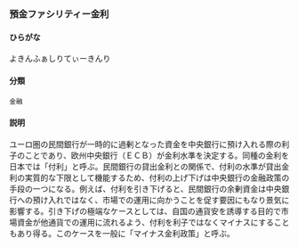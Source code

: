 <div style="display:none;">

## [あ行](securities-terms?id=あ行)
## [か行](securities-terms?id=か行)
## [さ行](securities-terms?id=さ行)
## [た行](securities-terms?id=た行)
## [な行](securities-terms?id=な行)
## [は行](securities-terms?id=は行)
## [ま行](securities-terms?id=ま行)
## [や行](securities-terms?id=や行)

</div>

### 預金ファシリティー金利

#### ひらがな

よきんふぁしりてぃーきんり

#### 分類

`金融`

#### 説明

ユーロ圏の民間銀行が一時的に過剰となった資金を中央銀行に預け入れる際の利子のことであり、欧州中央銀行（ＥＣＢ）が金利水準を決定する。同種の金利を日本では「付利」と呼ぶ。民間銀行の貸出金利との関係で、付利の水準が貸出金利の実質的な下限として機能するため、付利の上げ下げは中央銀行の金融政策の手段の一つになる。例えば、付利を引き下げると、民間銀行の余剰資金は中央銀行への預け入れではなく、市場での運用に向かうことを促す要因にもなり景気に影響する。引き下げの極端なケースとしては、自国の通貨安を誘導する目的で市場資金が他通貨での運用に流れるよう、付利を利子ではなくマイナスにすることもあり得る。このケースを一般に「マイナス金利政策」と呼ぶ。

<div style="display:none;">

## [ら行](securities-terms?id=ら行)
## [わ行](securities-terms?id=わ行)
## [英数字・記号](securities-terms?id=英数字・記号)

</div>

